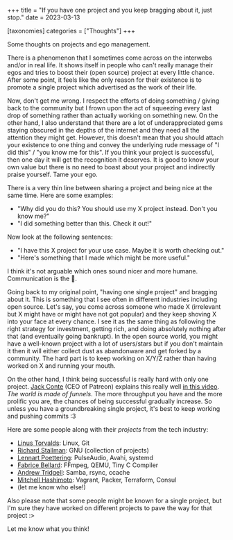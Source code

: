 +++
title = "If you have one project and you keep bragging about it, just stop."
date = 2023-03-13

[taxonomies]
categories = ["Thoughts"]
+++

Some thoughts on projects and ego management.

<!-- more -->

There is a phenomenon that I sometimes come across on the interwebs and/or in real life. It shows itself in people who can't really manage their egos and tries to boost their (open source) project at every little chance. After some point, it feels like the only reason for their existence is to promote a single project which advertised as the work of their life.

Now, don't get me wrong. I respect the efforts of doing something / giving back to the community but I frown upon the act of squeezing every last drop of something rather than actually working on something new. On the other hand, I also understand that there are a lot of underappreciated gems staying obscured in the depths of the internet and they need all the attention they might get. However, this doesn't mean that you should attach your existence to one thing and convey the underlying rude message of "I did this" / "you know me for this". If you think your project is successful, then one day it will get the recognition it deserves. It is good to know your own value but there is no need to boast about your project and indirectly praise yourself. Tame your ego.

There is a very thin line between sharing a project and being nice at the same time. Here are some examples:

- "Why did you do this? You should use my X project instead. Don't you know me?"
- "I did something better than this. Check it out!"

Now look at the following sentences:

- "I have this X project for your use case. Maybe it is worth checking out."
- "Here's something that I made which might be more useful."

I think it's not arguable which ones sound nicer and more humane. Communication is the 🔑.

Going back to my original point, "having one single project" and bragging about it. This is something that I see often in different industries including open source. Let's say, you come across someone who made X (irrelevant but X might have or might have not got popular) and they keep shoving X into your face at every chance. I see it as the same thing as following the right strategy for investment, getting rich, and doing absolutely nothing after that (and eventually going bankrupt). In the open source world, you might have a well-known project with a lot of users/stars but if you don't maintain it then it will either collect dust as abandonware and get forked by a community. The hard part is to keep working on X/Y/Z rather than having worked on X and running your mouth.

On the other hand, I think being successful is really hard with only one project. [Jack Conte](https://en.wikipedia.org/wiki/Jack_Conte) (CEO of Patreon) explains this really well [in this video](https://www.youtube.com/watch?v=5EuWCFCgy58). _The world is made of funnels_. The more throughput you have and the more prolific you are, the chances of being successful gradually increase. So unless you have a groundbreaking single project, it's best to keep working and pushing commits :3

Here are some people along with their _projects_ from the tech industry:

- [Linus Torvalds](https://en.wikipedia.org/wiki/Linus_Torvalds): Linux, Git
- [Richard Stallman](https://en.wikipedia.org/wiki/Richard_Stallman): GNU (collection of projects)
- [Lennart Poettering](https://en.wikipedia.org/wiki/Lennart_Poettering): PulseAudio, Avahi, systemd
- [Fabrice Bellard](https://en.wikipedia.org/wiki/Fabrice_Bellard): FFmpeg, QEMU, Tiny C Compiler
- [Andrew Tridgell](https://en.m.wikipedia.org/wiki/Andrew_Tridgell): Samba, rsync, ccache
- [Mitchell Hashimoto](https://en.wikipedia.org/wiki/HashiCorp): Vagrant, Packer, Terraform, Consul
- (let me know who else!)

Also please note that some people might be known for a single project, but I'm sure they have worked on different projects to pave the way for that project :>

Let me know what you think!
